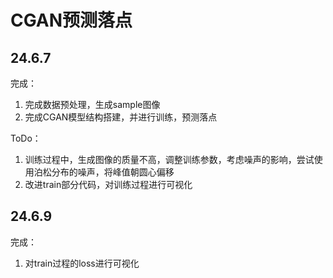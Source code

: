 # CGAN预测落点
## 24.6.7
完成：
1. 完成数据预处理，生成sample图像
2. 完成CGAN模型结构搭建，并进行训练，预测落点

ToDo：
1. 训练过程中，生成图像的质量不高，调整训练参数，考虑噪声的影响，尝试使用泊松分布的噪声，将峰值朝圆心偏移
2. 改进train部分代码，对训练过程进行可视化
## 24.6.9
完成：
1. 对train过程的loss进行可视化
